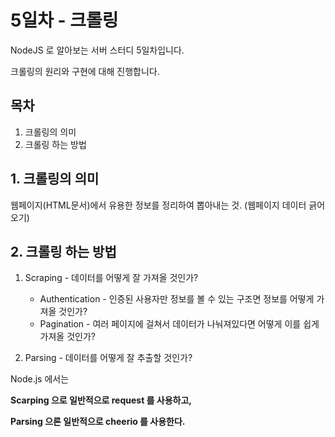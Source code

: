 # 5일차 - 크롤링
NodeJS 로 알아보는 서버 스터디 5일차입니다.

크롤링의 원리와 구현에 대해 진행합니다.

## 목차
1.  크롤링의 의미
2.  크롤링 하는 방법

## 1. 크롤링의 의미
웹페이지(HTML문서)에서 유용한 정보를 정리하여 뽑아내는 것. (웹페이지 데이터 긁어오기)

## 2. 크롤링 하는 방법
1.  Scraping - 데이터를 어떻게 잘 가져올 것인가?
    -   Authentication - 인증된 사용자만 정보를 볼 수 있는 구조면 정보를 어떻게 가져올 것인가?
    -   Pagination - 여러 페이지에 걸쳐서 데이터가 나눠져있다면 어떻게 이를 쉽게 가져올 것인가?

2.  Parsing - 데이터를 어떻게 잘 추출할 것인가?

Node.js 에서는

__Scarping 으로 일반적으로 request 를 사용하고,__

__Parsing 으론 일반적으로 cheerio 를 사용한다.__
